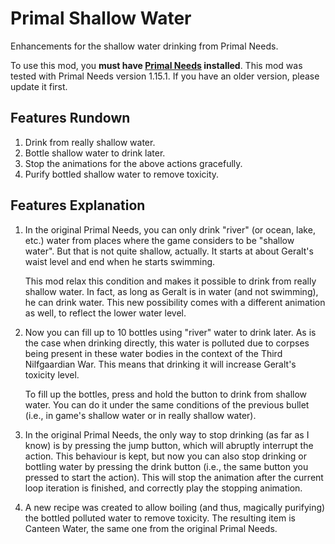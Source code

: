# Primal Shallow Water

Enhancements for the shallow water drinking from Primal Needs.

To use this mod, you **must have
[Primal Needs](https://www.nexusmods.com/witcher3/mods/2547)
installed**. This mod was tested with Primal Needs version 1.15.1. If you have
an older version, please update it first.

## Features Rundown

1. Drink from really shallow water.
1. Bottle shallow water to drink later.
1. Stop the animations for the above actions gracefully.
1. Purify bottled shallow water to remove toxicity.

## Features Explanation

1. In the original Primal Needs, you can only drink "river" (or ocean, lake,
   etc.) water from places where the game considers to be "shallow water". But
   that is not quite shallow, actually. It starts at about Geralt's waist level
   and end when he starts swimming.

   This mod relax this condition and makes it possible to drink from really
   shallow water. In fact, as long as Geralt is in water (and not swimming), he
   can drink water. This new possibility comes with a different animation as
   well, to reflect the lower water level.

1. Now you can fill up to 10 bottles using "river" water to drink later. As is
   the case when drinking directly, this water is polluted due to corpses being
   present in these water bodies in the context of the Third Nilfgaardian War.
   This means that drinking it will increase Geralt's toxicity level.

   To fill up the bottles, press and hold the button to drink from shallow
   water. You can do it under the same conditions of the previous bullet (i.e.,
   in game's shallow water or in really shallow water).

1. In the original Primal Needs, the only way to stop drinking (as far as I
   know) is by pressing the jump button, which will abruptly interrupt the
   action. This behaviour is kept, but now you can also stop drinking or
   bottling water by pressing the drink button (i.e., the same button you
   pressed to start the action). This will stop the animation after the current
   loop iteration is finished, and correctly play the stopping animation.

1. A new recipe was created to allow boiling (and thus, magically purifying) the
   bottled polluted water to remove toxicity. The resulting item is Canteen
   Water, the same one from the original Primal Needs.
